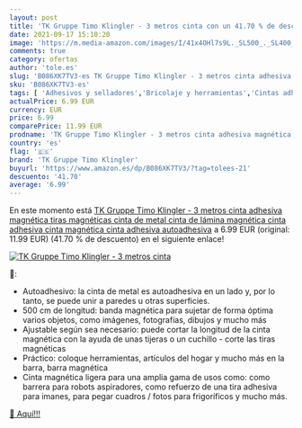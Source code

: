 ```yaml
---
layout: post
title: 'TK Gruppe Timo Klingler - 3 metros cinta con un 41.70 % de descuento'
date: 2021-09-17 15:10:20
image: 'https://m.media-amazon.com/images/I/41x4OHl7s9L._SL500_._SL400_.jpg'
comments: true
category: ofertas
author: 'tole.es'
slug: 'B086XK7TV3-es TK Gruppe Timo Klingler - 3 metros cinta adhesiva...'
sku: 'B086XK7TV3-es'
tags: [ 'Adhesivos y selladores','Bricolaje y herramientas','Cintas adhesivas','Cintas magnéticas','Ferretería','adhesiva','cinta','tk gruppe timo klingler', ]
actualPrice: 6.99 EUR
currency: EUR
price: 6.99
comparePrice: 11.99 EUR
prodname: 'TK Gruppe Timo Klingler - 3 metros cinta adhesiva magnética tiras magnéticas cinta de metal cinta de lámina magnética cinta adhesiva cinta magnética cinta adhesiva autoadhesiva'
country: 'es'
flag: '🇪🇸'
brand: 'TK Gruppe Timo Klingler'
buyurl: 'https://www.amazon.es/dp/B086XK7TV3/?tag=tolees-21'
descuento: '41.70'
average: '6.99'
---
```


En este momento está [TK Gruppe Timo Klingler - 3 metros cinta adhesiva magnética tiras magnéticas cinta de metal cinta de lámina magnética cinta adhesiva cinta magnética cinta adhesiva autoadhesiva](https://www.amazon.es/dp/B086XK7TV3/?tag=tolees-21) a 6.99 EUR (original: 11.99 EUR) (41.70 %  de descuento) en el siguiente enlace!

[![TK Gruppe Timo Klingler - 3 metros cinta](https://m.media-amazon.com/images/I/41x4OHl7s9L._SL500_._SL400_.jpg)](https://www.amazon.es/dp/B086XK7TV3/?tag=tolees-21)

🔎:

- Autoadhesivo: la cinta de metal es autoadhesiva en un lado y, por lo tanto, se puede unir a paredes u otras superficies.
- 500 cm de longitud: banda magnética para sujetar de forma óptima varios objetos, como imágenes, fotografías, dibujos y mucho más
- Ajustable según sea necesario: puede cortar la longitud de la cinta magnética con la ayuda de unas tijeras o un cuchillo - corte las tiras magnéticas
- Práctico: coloque herramientas, artículos del hogar y mucho más en la barra, barra magnética
- Cinta magnética ligera para una amplia gama de usos como: como barrera para robots aspiradores, como refuerzo de una tira adhesiva para imanes, para pegar cuadros / fotos para frigoríficos y mucho más.

[🛒 Aquí!!!](https://www.amazon.es/dp/B086XK7TV3/?tag=tolees-21)
